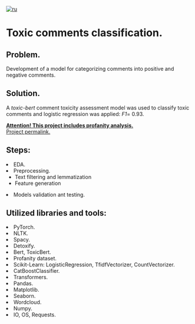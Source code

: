[![ru](https://img.shields.io/badge/lang-ru-red.svg)](README.md)

# Toxic comments classification. 

## Problem.
Development of a model for categorizing comments into positive and negative comments.
## Solution.
A _toxic-bert_ comment toxicity assessment model was used to classify toxic comments and logistic regression was applied: _F1_= 0.93. 

<u><b>Attention! This project includes profanity analysis.</b></u><br>
[Project permalink.](https://github.com/mrBrain101/Yandex_Practicum_projects/blob/252b54e221a78f82e25ea3cd6ba972843142b394/NLP_Toxic_Commentaries_Classification/Ya_Practicum-NLP_Text_Toxicity_Prediction_distr_RUS.ipynb)

## Steps:
<li>EDA. 
<li>Preprocessing.
<ul>
<li>Text filtering and lemmatization</li>
<li>Feature generation</li>
</ul>
<li>Models validation ant testing.
  
## Utilized libraries and tools:
<li>PyTorch.
<li>NLTK.
<li>Spacy.
<li>Detoxify.
<li>Bert, ToxicBert.
<li>Profanity dataset.
<li>Scikit-Learn: LogisticRegression, TfidfVectorizer, CountVectorizer. 
<li>CatBoostClassifier.
<li>Transformers.
<li>Pandas. 
<li>Matplotlib. 
<li>Seaborn. 
<li>Wordcloud.
<li>Numpy. 
<li>IO, OS, Requests.

